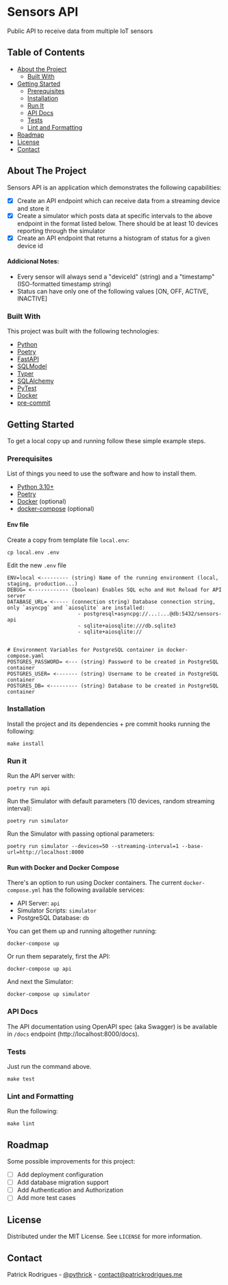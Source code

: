 # Sensors API

Public API to receive data from multiple IoT sensors

## Table of Contents

- [About the Project](#about-the-project)
  - [Built With](#built-with)
- [Getting Started](#getting-started)
  - [Prerequisites](#prerequisites)
  - [Installation](#installation)
  - [Run It](#run-it)
  - [API Docs](#api-docs)
  - [Tests](#tests)
  - [Lint and Formatting](#lint-and-formatting)
- [Roadmap](#roadmap)
- [License](#license)
- [Contact](#contact)


## About The Project

Sensors API is an application which demonstrates the following capabilities:
- [x] Create an API endpoint which can receive data from a streaming device and store it
- [x] Create a simulator which posts data at specific intervals to the above endpoint in the format listed
below. There should be at least 10 devices reporting through the simulator
- [x] Create an API endpoint that returns a histogram of status for a given device id

#### Addicional Notes:
- Every sensor will always send a "deviceId" (string) and a "timestamp" (ISO-formatted timestamp string)
- Status can have only one of the following values [ON, OFF, ACTIVE, INACTIVE]

### Built With

This project was built with the following technologies:

- [Python](https://python.org/)
- [Poetry](https://python-poetry.org)
- [FastAPI](https://fastapi.tiangolo.com)
- [SQLModel](https://sqlmodel.tiangolo.com/)
- [Typer](https://typer.tiangolo.com/)
- [SQLAlchemy](https://sqlalchemy.org/)
- [PyTest](https://pytest.org)
- [Docker](https://docker.com)
- [pre-commit](https://pre-commit.com/)

<!-- GETTING STARTED -->

## Getting Started

To get a local copy up and running follow these simple example steps.

### Prerequisites

List of things you need to use the software and how to install them.
- [Python 3.10+](https://python.org/)
- [Poetry](https://python-poetry.org)
- [Docker](https://www.docker.com/get-started) (optional)
- [docker-compose](https://docs.docker.com/compose/install/) (optional)

#### Env file
Create a copy from template file `local.env`:
```shell
cp local.env .env
```
Edit the new `.env` file
```text
ENV=local <--------- (string) Name of the running environment (local, staging, production...)
DEBUG= <------------ (boolean) Enables SQL echo and Hot Reload for API server
DATABASE_URL= <----- (connection string) Database connection string, only `asyncpg` and `aiosqlite` are installed:
                       - postgresql+asyncpg://...:...@db:5432/sensors-api
                       - sqlite+aiosqlite:///db.sqlite3
                       - sqlite+aiosqlite://


# Environment Variables for PostgreSQL container in docker-compose.yaml
POSTGRES_PASSWORD= <--- (string) Password to be created in PostgreSQL container
POSTGRES_USER= <------- (string) Username to be created in PostgreSQL container
POSTGRES_DB= <--------- (string) Database to be created in PostgreSQL container
```

### Installation
Install the project and its dependencies + pre commit hooks running the following:
```shell
make install
```

### Run it
Run the API server with:
```shell
poetry run api
```

Run the Simulator with default parameters (10 devices, random streaming interval):
```shell
poetry run simulator
```

Run the Simulator with passing optional parameters:
```shell
poetry run simulator --devices=50 --streaming-interval=1 --base-url=http://localhost:8000
```

#### Run with Docker and Docker Compose
There's an option to run using Docker containers. The current `docker-compose.yml` has the following available services:
- API Server: `api`
- Simulator Scripts: `simulator`
- PostgreSQL Database: `db`

You can get them up and running altogether running:
```shell
docker-compose up
```

Or run them separately, first the API:
```shell
docker-compose up api
```
And next the Simulator:
```shell
docker-compose up simulator
```

### API Docs
The API documentation using OpenAPI spec (aka Swagger) is be available in `/docs` endpoint (http://localhost:8000/docs).


### Tests

Just run the command above.

```shell
make test
```


### Lint and Formatting
Run the following:
```shell
make lint
```

## Roadmap
Some possible improvements for this project:
- [ ] Add deployment configuration
- [ ] Add database migration support
- [ ] Add Authentication and Authorization
- [ ] Add more test cases

## License

Distributed under the MIT License. See `LICENSE` for more information.


## Contact

Patrick Rodrigues - [@pythrick](https://twitter.com/pythrick) - contact@patrickrodrigues.me

